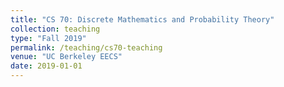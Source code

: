```yaml
---
title: "CS 70: Discrete Mathematics and Probability Theory"
collection: teaching
type: "Fall 2019"
permalink: /teaching/cs70-teaching
venue: "UC Berkeley EECS"
date: 2019-01-01
---
```

